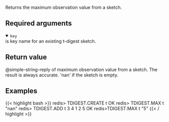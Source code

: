 Returns the maximum observation value from a sketch.

## Required arguments

<details open><summary><code>key</code></summary>
is key name for an existing t-digest sketch.
</details>

## Return value

@simple-string-reply of maximum observation value from a sketch. The result is always accurate. 'nan' if the sketch is empty.

## Examples

{{< highlight bash >}}
redis> TDIGEST.CREATE t
OK
redis> TDIGEST.MAX t
"nan"
redis> TDIGEST.ADD t 3 4 1 2 5
OK
redis>TDIGEST.MAX t
"5"
{{< / highlight >}}
